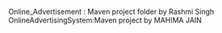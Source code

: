 Online_Advertisement : Maven project folder by Rashmi Singh
OnlineAdvertisingSystem:Maven project by MAHIMA JAIN
